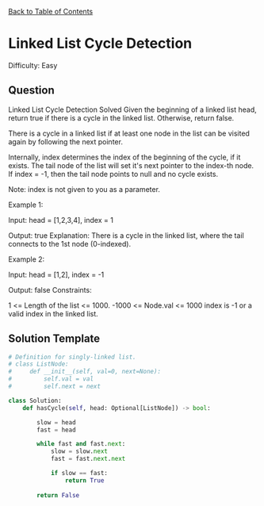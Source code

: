 [Back to Table of Contents](../README.md)

# Linked List Cycle Detection
Difficulty: Easy

## Question
Linked List Cycle Detection
Solved 
Given the beginning of a linked list head, return true if there is a cycle in the linked list. Otherwise, return false.

There is a cycle in a linked list if at least one node in the list can be visited again by following the next pointer.

Internally, index determines the index of the beginning of the cycle, if it exists. The tail node of the list will set it's next pointer to the index-th node. If index = -1, then the tail node points to null and no cycle exists.

Note: index is not given to you as a parameter.

Example 1:



Input: head = [1,2,3,4], index = 1

Output: true
Explanation: There is a cycle in the linked list, where the tail connects to the 1st node (0-indexed).

Example 2:



Input: head = [1,2], index = -1

Output: false
Constraints:

1 <= Length of the list <= 1000.
-1000 <= Node.val <= 1000
index is -1 or a valid index in the linked list.

## Solution Template
```python
# Definition for singly-linked list.
# class ListNode:
#     def __init__(self, val=0, next=None):
#         self.val = val
#         self.next = next

class Solution:
    def hasCycle(self, head: Optional[ListNode]) -> bool:

        slow = head
        fast = head

        while fast and fast.next:
            slow = slow.next
            fast = fast.next.next

            if slow == fast:
                return True
        
        return False
        
```
